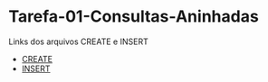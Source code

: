 # Tarefa-01-Consultas-Aninhadas

Links dos arquivos CREATE e INSERT
- [CREATE](https://github.com/victormedeiros1/Tarefa-01-Consultas-Aninhadas/blob/main/tarefas/t01/tarefa01-create.sql)
- [INSERT](https://github.com/victormedeiros1/Tarefa-01-Consultas-Aninhadas/blob/main/tarefas/t01/tarefa01-insert.sql)